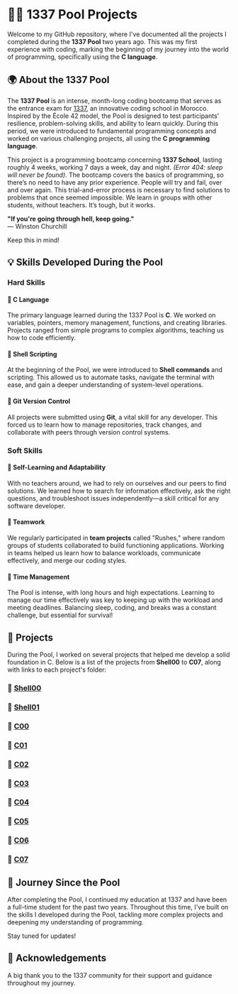 # 🏊‍♂️ 1337 Pool Projects

Welcome to my GitHub repository, where I've documented all the projects I completed during the **1337 Pool** two years ago. This was my first experience with coding, marking the beginning of my journey into the world of programming, specifically using the **C language**.

## 🌍 About the 1337 Pool

The **1337 Pool** is an intense, month-long coding bootcamp that serves as the entrance exam for [1337](https://1337.ma/), an innovative coding school in Morocco. Inspired by the École 42 model, the Pool is designed to test participants' resilience, problem-solving skills, and ability to learn quickly. During this period, we were introduced to fundamental programming concepts and worked on various challenging projects, all using the **C programming language**.

This project is a programming bootcamp concerning **1337 School**, lasting roughly 4 weeks, working 7 days a week, day and night. *(Error 404: sleep will never be found)*. The bootcamp covers the basics of programming, so there’s no need to have any prior experience. People will try and fail, over and over again. This trial-and-error process is necessary to find solutions to problems that once seemed impossible. We learn in groups with other students, without teachers. It’s tough, but it works.

**"If you're going through hell, keep going."**  
— Winston Churchill

Keep this in mind!

## 💡 Skills Developed During the Pool

### Hard Skills

#### 🔹 C Language
The primary language learned during the 1337 Pool is **C**. We worked on variables, pointers, memory management, functions, and creating libraries. Projects ranged from simple programs to complex algorithms, teaching us how to code efficiently.

#### 🔹 Shell Scripting
At the beginning of the Pool, we were introduced to **Shell commands** and scripting. This allowed us to automate tasks, navigate the terminal with ease, and gain a deeper understanding of system-level operations.

#### 🔹 Git Version Control
All projects were submitted using **Git**, a vital skill for any developer. This forced us to learn how to manage repositories, track changes, and collaborate with peers through version control systems.

### Soft Skills

#### 🔸 Self-Learning and Adaptability
With no teachers around, we had to rely on ourselves and our peers to find solutions. We learned how to search for information effectively, ask the right questions, and troubleshoot issues independently—a skill critical for any software developer.

#### 🔸 Teamwork
We regularly participated in **team projects** called "Rushes," where random groups of students collaborated to build functioning applications. Working in teams helped us learn how to balance workloads, communicate effectively, and merge our coding styles.

#### 🔸 Time Management
The Pool is intense, with long hours and high expectations. Learning to manage our time effectively was key to keeping up with the workload and meeting deadlines. Balancing sleep, coding, and breaks was a constant challenge, but essential for survival!

## 📂 Projects

During the Pool, I worked on several projects that helped me develop a solid foundation in C. Below is a list of the projects from **Shell00** to **C07**, along with links to each project's folder:

### 🐚 [Shell00](https://github.com/KAOUTHAR09/pool-13/tree/main/shell00)

### 🐚 [Shell01](.https://github.com/KAOUTHAR09/pool-13/tree/main/shell01)

### 🔢 [C00](https://github.com/KAOUTHAR09/pool-13/tree/main/c00)

### 🔢 [C01](https://github.com/KAOUTHAR09/pool-13/tree/main/c01)

### 🔢 [C02](https://github.com/KAOUTHAR09/pool-13/tree/main/c02)

### 🔢 [C03](https://github.com/KAOUTHAR09/pool-13/tree/main/c03)

### 🔢 [C04](https://github.com/KAOUTHAR09/pool-13/tree/main/c04)

### 🔢 [C05](.https://github.com/KAOUTHAR09/pool-13/tree/main/c05)

### 🔢 [C06](https://github.com/KAOUTHAR09/pool-13/tree/main/c06)

### 🔢 [C07](https://github.com/KAOUTHAR09/pool-13/tree/main/c07)

## 🚀 Journey Since the Pool

After completing the Pool, I continued my education at 1337 and have been a full-time student for the past two years. Throughout this time, I've built on the skills I developed during the Pool, tackling more complex projects and deepening my understanding of programming.


Stay tuned for updates!

## 🙏 Acknowledgements

A big thank you to the 1337 community for their support and guidance throughout my journey.

